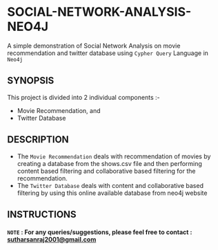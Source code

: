 # SOCIAL-NETWORK-ANALYSIS-NEO4J
A simple demonstration of Social Network Analysis on movie recommendation and twitter database using ```Cypher Query``` Language in ```Neo4j```

## SYNOPSIS
This project is divided into 2 individual components :-
- Movie Recommendation, and
- Twitter Database

## DESCRIPTION
- The ```Movie Recommendation``` deals with recommendation of movies by creating a database from the shows.csv file and then performing content based filtering and
collaborative based filtering for the recommendation.
- The ```Twitter Database``` deals with content and collaborative based filtering by using this online available database from neo4j website






## INSTRUCTIONS


#### ```NOTE``` : For any queries/suggestions, please feel free to contact : sutharsanraj2001@gmail.com

